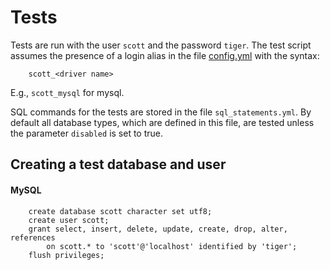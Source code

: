 # Tests

Tests are run with the user `scott` and the password `tiger`. The test script assumes the presence
of a login alias in the file [config.yml](file://~/.lwetl/config.yml) with the syntax:

        scott_<driver name>
        
E.g., `scott_mysql` for mysql.

SQL commands for the tests are stored in the file `sql_statements.yml`. By default all database 
types, which are defined in this file, are tested unless the parameter `disabled` is set to true. 

## Creating a test database and user

#### MySQL

        create database scott character set utf8;
        create user scott;
        grant select, insert, delete, update, create, drop, alter, references
            on scott.* to 'scott'@'localhost' identified by 'tiger'; 
        flush privileges;


